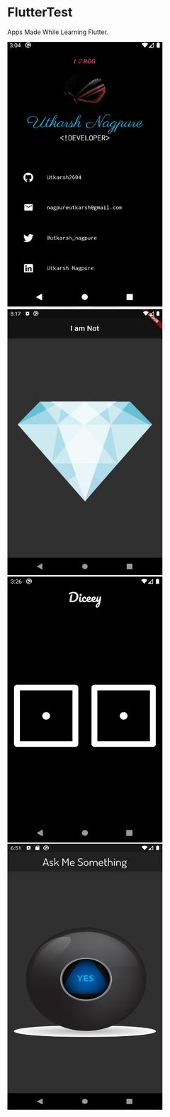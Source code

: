 # FlutterTest
 Apps Made While Learning Flutter.
 
 
 <img src="https://raw.githubusercontent.com/Utkarsh2604/FlutterTest/master/utk_app/Screenshot%2030.png?token=AJ6K4HW3TQDKKQYKJFNX6PK6J7HU6" width="350px" height="600px"> <img src="https://github.com/Utkarsh2604/FlutterTest/blob/master/Screenshots/2.png" width="350px" height="600px"><img src="https://github.com/Utkarsh2604/FlutterTest/blob/master/Screenshots/4.png" width="350px" height="600px"><img src="https://github.com/Utkarsh2604/FlutterTest/blob/master/Screenshots/5.png" width="350px" height="600px">
 
